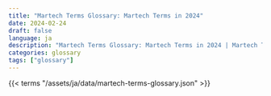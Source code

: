 ```yaml
---
title: "Martech Terms Glossary: Martech Terms in 2024"  
date: 2024-02-24
draft: false
language: ja
description: "Martech Terms Glossary: Martech Terms in 2024 | Martech Terms Glossary"
categories: glossary
tags: ["glossary"]
---
```


{{< terms "/assets/ja/data/martech-terms-glossary.json" >}}